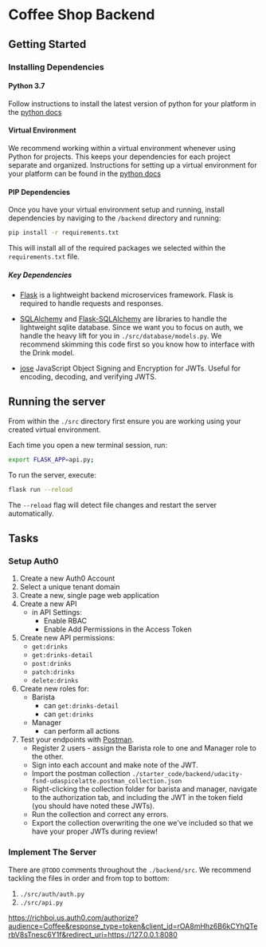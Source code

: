 # Coffee Shop Backend

## Getting Started

### Installing Dependencies

#### Python 3.7

Follow instructions to install the latest version of python for your platform in the [python docs](https://docs.python.org/3/using/unix.html#getting-and-installing-the-latest-version-of-python)

#### Virtual Environment

We recommend working within a virtual environment whenever using Python for projects. This keeps your dependencies for each project separate and organized. Instructions for setting up a virtual environment for your platform can be found in the [python docs](https://packaging.python.org/guides/installing-using-pip-and-virtual-environments/)

#### PIP Dependencies

Once you have your virtual environment setup and running, install dependencies by naviging to the `/backend` directory and running:

```bash
pip install -r requirements.txt
```

This will install all of the required packages we selected within the `requirements.txt` file.

##### Key Dependencies

- [Flask](http://flask.pocoo.org/) is a lightweight backend microservices framework. Flask is required to handle requests and responses.

- [SQLAlchemy](https://www.sqlalchemy.org/) and [Flask-SQLAlchemy](https://flask-sqlalchemy.palletsprojects.com/en/2.x/) are libraries to handle the lightweight sqlite database. Since we want you to focus on auth, we handle the heavy lift for you in `./src/database/models.py`. We recommend skimming this code first so you know how to interface with the Drink model.

- [jose](https://python-jose.readthedocs.io/en/latest/) JavaScript Object Signing and Encryption for JWTs. Useful for encoding, decoding, and verifying JWTS.

## Running the server

From within the `./src` directory first ensure you are working using your created virtual environment.

Each time you open a new terminal session, run:

```bash
export FLASK_APP=api.py;
```

To run the server, execute:

```bash
flask run --reload
```

The `--reload` flag will detect file changes and restart the server automatically.

## Tasks

### Setup Auth0

1. Create a new Auth0 Account
2. Select a unique tenant domain
3. Create a new, single page web application
4. Create a new API
   - in API Settings:
     - Enable RBAC
     - Enable Add Permissions in the Access Token
5. Create new API permissions:
   - `get:drinks`
   - `get:drinks-detail`
   - `post:drinks`
   - `patch:drinks`
   - `delete:drinks`
6. Create new roles for:
   - Barista
     - can `get:drinks-detail`
     - can `get:drinks`
   - Manager
     - can perform all actions
7. Test your endpoints with [Postman](https://getpostman.com).
   - Register 2 users - assign the Barista role to one and Manager role to the other.
   - Sign into each account and make note of the JWT.
   - Import the postman collection `./starter_code/backend/udacity-fsnd-udaspicelatte.postman_collection.json`
   - Right-clicking the collection folder for barista and manager, navigate to the authorization tab, and including the JWT in the token field (you should have noted these JWTs).
   - Run the collection and correct any errors.
   - Export the collection overwriting the one we've included so that we have your proper JWTs during review!

### Implement The Server

There are `@TODO` comments throughout the `./backend/src`. We recommend tackling the files in order and from top to bottom:

1. `./src/auth/auth.py`
2. `./src/api.py`

https://richboi.us.auth0.com/authorize?audience=Coffee&response_type=token&client_id=rOA8mHhz6B6kCYhQTerbV8sTnesc6Y1f&redirect_uri=https://127.0.0.1:8080

<!-- richesmetelewawon ====eyJhbGciOiJSUzI1NiIsInR5cCI6IkpXVCIsImtpZCI6IjNqRFNWNXpNNndlMW1aZ2l0NW5DdyJ9.eyJpc3MiOiJodHRwczovL3JpY2hib2kudXMuYXV0aDAuY29tLyIsInN1YiI6ImF1dGgwfDYyYzAzNmNmNDkyYzlhNWExOTEyODI3NyIsImF1ZCI6IkNvZmZlZSIsImlhdCI6MTY1NzI4NzA1MCwiZXhwIjoxNjU3Mjk0MjUwLCJhenAiOiJGeHN3b20wNnQ2TmZpQ0RhTkw0YTIwOHZNNVN0N083RyIsInNjb3BlIjoiIiwicGVybWlzc2lvbnMiOlsiZGVsZXRlOmRyaW5rcyIsImdldDpkcmlua3MiLCJnZXQ6ZHJpbmtzLWRldGFpbCIsInBhdGNoOmRyaW5rcyIsInBvc3Q6ZHJpbmtzIl19.ePZMYs13RIcHgd1OhNW9HBsNz7HpdUCOq8AA2B1slEpE6AielgFMX4MduFKVCLL_GwutJvfatUEWnkjb6Y-iOR_PQCr4D-05nF-F9i3-qMFX6hDKAHEAKPa4CzSgzld7QKG2Acc7VV5FIFReQbZvbx8Gr9avIED6q5O9qx7vAU75Obs-bBdJ9dldesQ90QF4AIjuuu1kTvgJdV2hanTOHfMTDOMF3IMZLOdGeQ4ZzMJnpXQB0mvbm7CV3hrIMPoTqdx23LMFmFZjIjZKUbAQ1RI31zvrQQcJoSw9_7V-i9Om_DmD8HXqyRBv9CeJABlnu1SbDmQy_9h1g4_rmcdx5A

riches2cute==

